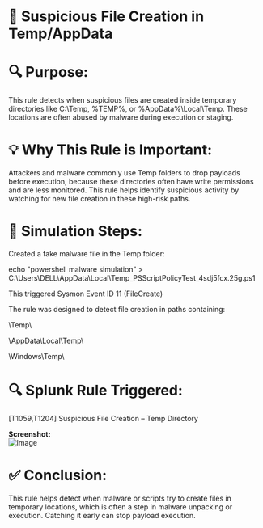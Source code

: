 # 🧪 Suspicious File Creation in Temp/AppData

# 🔍 Purpose:
This rule detects when suspicious files are created inside temporary directories like C:\Temp, %TEMP%, or %AppData%\Local\Temp. These locations are often abused by malware during execution or staging.

# 💡 Why This Rule is Important:
Attackers and malware commonly use Temp folders to drop payloads before execution, because these directories often have write permissions and are less monitored.
This rule helps identify suspicious activity by watching for new file creation in these high-risk paths.

# 🧪 Simulation Steps:

Created a fake malware file in the Temp folder:

echo "powershell malware simulation" > C:\Users\DELL\AppData\Local\Temp\_PSScriptPolicyTest_4sdj5fcx.25g.ps1

This triggered Sysmon Event ID 11 (FileCreate)

The rule was designed to detect file creation in paths containing:

\Temp\

\AppData\Local\Temp\

\Windows\Temp\

# 🔍 Splunk Rule Triggered:

[T1059,T1204] Suspicious File Creation – Temp Directory


**Screenshot:**  
![Image](https://github.com/user-attachments/assets/f8c012fb-ecee-4cf6-9d9f-e8e68fa2c28c) 

# ✅ Conclusion:
This rule helps detect when malware or scripts try to create files in temporary locations, which is often a step in malware unpacking or execution. Catching it early can stop payload execution.
